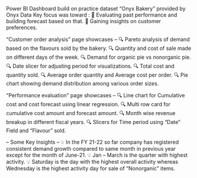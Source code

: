 Power BI Dashboard build on practice dataset “Onyx Bakery” provided by Onyx Data Key focus was toward :
🔦 Evaluating past performance and building forecast based on that.
🔦 Gaining insights on customer preferences.

“Customer order analysis” page showcases –
🔍 Pareto analysis of demand based on the flavours sold by the bakery.
🔍 Quantity and cost of sale made on different days of the week.
🔍 Demand for organic pie vs nonorganic pie.
🔍 Date slicer for adjusting period for visualizations.
🔍 Total cost and quantity sold.
🔍 Average order quantity and Average cost per order.
🔍 Pie chart showing demand distribution among various order sizes.

“Performance evaluation” page showcases –
🔍 Line chart for Cumulative cost and cost forecast using linear regression.
🔍 Multi row card for cumulative cost amount and forecast amount.
🔍 Month wise revenue breakup in different fiscal years.
🔍 Slicers for Time period using “Date” Field and “Flavour” sold.

– Some Key Insights –
💡 In the FY 21-22 so far company has registered consistent demand growth compared to same month in previous year except for the month of June-21.
💡 Jan – March is the quarter with highest activity.
💡 Saturday is the day with the highest overall activity whereas Wednesday is the highest activity day for sale of “Nonorganic” items.
